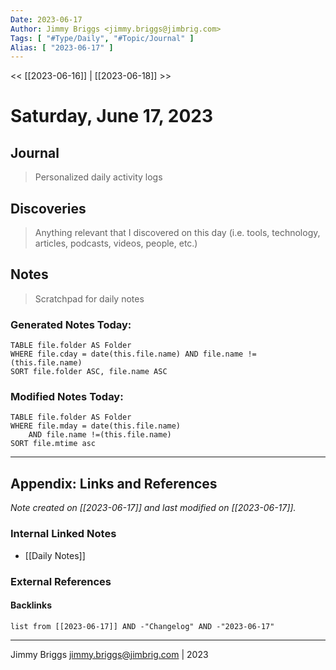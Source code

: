 ```yaml
---
Date: 2023-06-17
Author: Jimmy Briggs <jimmy.briggs@jimbrig.com>
Tags: [ "#Type/Daily", "#Topic/Journal" ]
Alias: [ "2023-06-17" ]
---
```


<< [[2023-06-16]] | [[2023-06-18]] >>

# Saturday, June 17, 2023

## Journal

> Personalized daily activity logs

## Discoveries

> Anything relevant that I discovered on this day (i.e. tools, technology, articles, podcasts, videos, people, etc.)

## Notes

> Scratchpad for daily notes

### Generated Notes Today:

```dataview
TABLE file.folder AS Folder 
WHERE file.cday = date(this.file.name) AND file.name !=(this.file.name) 
SORT file.folder ASC, file.name ASC
```

### Modified Notes Today:

```dataview
TABLE file.folder AS Folder
WHERE file.mday = date(this.file.name) 
	AND file.name !=(this.file.name)
SORT file.mtime asc
```

***

## Appendix: Links and References

*Note created on [[2023-06-17]] and last modified on [[2023-06-17]].*

### Internal Linked Notes

- [[Daily Notes]]

### External References

#### Backlinks

```dataview
list from [[2023-06-17]] AND -"Changelog" AND -"2023-06-17"
```


***

Jimmy Briggs <jimmy.briggs@jimbrig.com> | 2023